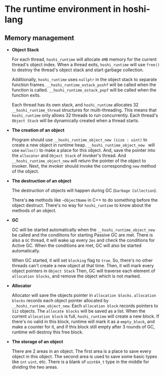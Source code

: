 # The runtime environment in hoshi-lang

## Memory management

- **Object Stack**

  For each thread, `hoshi_runtime` will allocate `4MB` memory for the current thread's object index. When a thread exits, `hoshi_runtime` will use `free()` to destroy the thread's object stack and start garbage collection. 

  Additionally, `hoshi_runtime` uses `nullptr` in the object stack to separate function frames. `__hoshi_runtime_ostack_pushf` will be called when the function is called. `__hoshi_runtime_ostack_popf` will be called when the function exits. 

  Each thread has its own stack, and `hoshi_runtime` allocates 32 `__hoshi_runtime_thread` structures for multi-threading. This means that `hoshi_runtime` only allows 32 threads to run concurrently. Each thread's `Object Stack` will be dynamically created when a thread starts.

- **The creation of an object**

  Program should use `__hoshi_runtime_object_new (size : uint)` to create a new object in runtime heap. `__hoshi_runtime_object_new ` will use `malloc()` to make a place for this object. And, save the pointer into the `allocator` and `Object Stack` of invoker's thread. And `__hoshi_runtime_object_new` will return the pointer of the object to invoker. Next, the invoker should invoke the corresponding `new` method of the object.

- **The destruction of an object**

  The destruction of objects will happen during GC (`Garbage Collection`). 

  There's **no** methods like `~ObjectName` in C++ to do something before the object destruct. There's no way for `hoshi_runtime` to know about the methods of an object.

- **GC**

  GC will be started automatically when the `__hoshi_runtime_object_new` be called and the conditions for starting Passive GC are met. There is also a `GC` thread, it will wake up every `2ms` and check the conditions for Active GC. When the conditions are met, GC will also be started automatically.

  When GC started, it will set `blocking` flag to `true`. So, there's no other threads can't create a new object at that time. Then, it will mark every object pointers in `Object Stack` Then, GC will traverse each element of `allocation blocks`, and remove the object which is not marked.

- **Allocator**

  Allocator will save the objects pointer in `allocation blocks`. `allocation blocks` records each object pointer allocated by `__hoshi_runtime_object_new`. Each `allocation block` records pointers to `512` objects. The `allocate blocks` will be saved as a list. When the current `allocation block` is full, `hoshi_runtime` will create a new block. If there's no valid in this block, runtime will mark it as a `empty_block`, and make a counter for it, and if this block still empty after 3 rounds of GC, runtime will destroy this free block.

- **The storage of an object**

  There are 2 areas in an object. The first area is a place to save every object in this object. The second area is used to save some basic types like `int` `uint`, etc. There is a blank of `uint64_t` type in the middle for dividing the two areas.